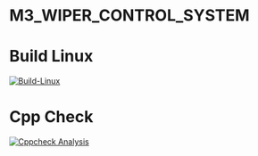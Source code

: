 # M3_WIPER_CONTROL_SYSTEM

# Build Linux 

[![Build-Linux](https://github.com/cpganiger/M3_WIPER_CONTROL_SYSTEM/actions/workflows/build%20linux.yml/badge.svg)](https://github.com/cpganiger/M3_WIPER_CONTROL_SYSTEM/actions/workflows/build%20linux.yml)

# Cpp Check

[![Cppcheck Analysis](https://github.com/cpganiger/M3_WIPER_CONTROL_SYSTEM/actions/workflows/cpp%20check.yml/badge.svg)](https://github.com/cpganiger/M3_WIPER_CONTROL_SYSTEM/actions/workflows/cpp%20check.yml)